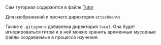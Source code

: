Сам туториал содержится в файле [Tutor](./Tutor.md)  
  
Для изображений и прочего директория `attachments`  
  
Также в `.gitignore` добавлена директория `local`. Она будет игнорироваться гитом и в ней можно хранить временные мусорные файлы создаваемые в процессе изучения.   
